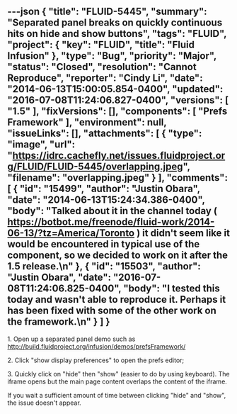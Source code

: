 ---json
{
  "title": "FLUID-5445",
  "summary": "Separated panel breaks on quickly continuous hits on hide and show buttons",
  "tags": "FLUID",
  "project": {
    "key": "FLUID",
    "title": "Fluid Infusion"
  },
  "type": "Bug",
  "priority": "Major",
  "status": "Closed",
  "resolution": "Cannot Reproduce",
  "reporter": "Cindy Li",
  "date": "2014-06-13T15:00:05.854-0400",
  "updated": "2016-07-08T11:24:06.827-0400",
  "versions": [
    "1.5"
  ],
  "fixVersions": [],
  "components": [
    "Prefs Framework"
  ],
  "environment": null,
  "issueLinks": [],
  "attachments": [
    {
      "type": "image",
      "url": "https://idrc.cachefly.net/issues.fluidproject.org/FLUID/FLUID-5445/overlapping.jpeg",
      "filename": "overlapping.jpeg"
    }
  ],
  "comments": [
    {
      "id": "15499",
      "author": "Justin Obara",
      "date": "2014-06-13T15:24:34.386-0400",
      "body": "Talked about it in the channel today ( <https://botbot.me/freenode/fluid-work/2014-06-13/?tz=America/Toronto> ) it didn't seem like it would be encountered in typical use of the component, so we decided to work on it after the 1.5 release.\n"
    },
    {
      "id": "15503",
      "author": "Justin Obara",
      "date": "2016-07-08T11:24:06.825-0400",
      "body": "I tested this today and wasn't able to reproduce it. Perhaps it has been fixed with some of the other work on the framework.\n"
    }
  ]
}
---
1\. Open up a separated panel demo such as <http://build.fluidproject.org/infusion/demos/prefsFramework/>

2\. Click "show display preferences" to open the prefs editor;

3\. Quickly click on "hide" then "show" (easier to do by using keyboard). The iframe opens but the main page content overlaps the content of the iframe.

If you wait a sufficient amount of time between clicking "hide" and "show", the issue doesn't appear.&#x20;

        